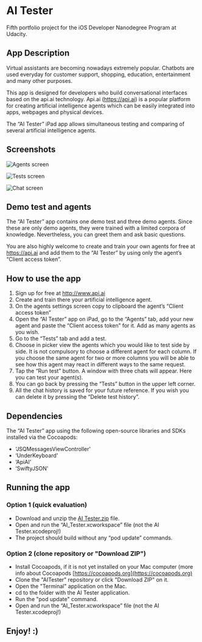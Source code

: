 # AI Tester
Fifth portfolio project for the iOS Developer Nanodegree Program at Udacity.

## App Description
Virtual assistants are becoming nowadays extremely popular. Chatbots are used everyday for customer support, shopping, education, entertainment and many other purposes.

This app is designed for developers who build conversational interfaces based on the api.ai technology. Api.ai (https://api.ai) is a popular platform for creating artificial intelligence agents which can be easily integrated into apps, webpages and physical devices. 

The “AI Tester” iPad app allows simultaneous testing and comparing of several artificial intelligence agents.


## Screenshots


![Agents screen](https://farm2.staticflickr.com/1572/26479248685_43985b5f82_z.jpg)


![Tests screen](https://farm2.staticflickr.com/1572/26479248685_29f71d7eb5_z.jpg)


![Chat screen](https://farm2.staticflickr.com/1647/25874373694_99dd15f34b_z.jpg)


## Demo test and agents
The “AI Tester” app contains one demo test and three demo agents. Since these are only demo agents, they were trained with a limited corpora of knowledge. Nevertheless, you can greet them and ask basic questions.

You are also highly welcome to create and train your own agents for free at https://api.ai and add them to the “AI Tester” by using only the agent’s “Client access token”.

## How to use the app

1. Sign up for free at http://www.api.ai
2. Create and train there your artificial intelligence agent.
3. On the agents settings screen copy to clipboard the agent’s “Client access token”
4. Open the “AI Tester” app on iPad, go to the “Agents” tab, add your new agent and paste the “Client access token” for it. Add as many agents as you wish.
5. Go to the “Tests” tab and add a test.
6. Choose in picker view the agents  which you would like to test side by side. It is not compulsory to choose a different agent for each column. If you choose the same agent for two or more columns you will be able to see how this agent may react in different ways to the same request.
7. Tap the “Run test” button. A window with three chats will appear. Here you can test your agent(s).
8. You can go back by pressing the “Tests” button in the upper left corner.
9. All the chat history is saved for your future reference. If you wish you can delete it by pressing the “Delete test history”.

## Dependencies
The “AI Tester” app using the following open-source libraries and SDKs installed via the Cocoapods:

* ‘JSQMessagesViewController'
* ‘UnderKeyboard'
* ‘ApiAI'
* ‘SwiftyJSON'


## Running the app

### Option 1 (quick evaluation)

* Download and unzip the [AI Tester.zip](https://github.com/SEFdevelopment/AITester/blob/master/AI%20Tester.zip?raw=true) file.
* Open and run the “AI_Tester.xcworkspace” file (not the AI Tester.xcodeproj!)
* The project should build without any “pod update” commands.


### Option 2 (clone repository or "Download ZIP")

* Install Cocoapods, if it is not yet installed on your Mac computer (more info about Cocoapods [https://cocoapods.org](https://cocoapods.org)
* Clone the "AITester" repository or click "Download ZIP" on it.
* Open the "Terminal" application on the Mac.
* cd to the folder with the AI Tester application.
* Run the "pod update" command.
* Open and run the “AI_Tester.xcworkspace” file (not the AI Tester.xcodeproj!)


## Enjoy! :)
